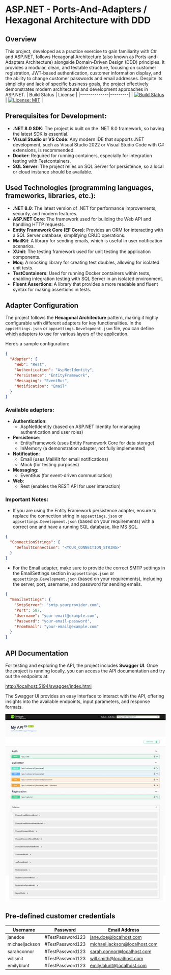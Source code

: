 # ASP.NET - Ports-And-Adapters / Hexagonal Architecture with DDD

## Overview
This project, developed as a practice exercise to gain familiarity with C# and ASP.NET, follows Hexagonal Architecture (also known as Ports-and-Adapters Architecture) alongside Domain-Driven Design (DDD) principles. It provides a modular, clean, and testable structure, focusing on customer registration, JWT-based authentication, customer information display, and the ability to change customer passwords and email addresses. Despite its simplicity and lack of specific business goals, the project effectively demonstrates modern architectural and development approaches in ASP.NET.
| Build Status | License |
|--------------|---------|
| [![Build Status](https://img.shields.io/github/actions/workflow/status/hirannor/hexagonal-architecture-asp-net-core/.github/workflows/dotnet.yml)](https://github.com/hirannor/hexagonal-architecture-asp-net-core/actions/workflows/dotnet.yml) | [![License: MIT](https://img.shields.io/badge/License-MIT-yellow.svg)](https://opensource.org/licenses/MIT) |

## Prerequisites for Development:
- **.NET 8.0 SDK**: The project is built on the .NET 8.0 framework, so having the latest SDK is essential.
- **Visual Studio or VS Code**: Any modern IDE that supports .NET development, such as Visual Studio 2022 or Visual Studio Code with C# extensions, is recommended.
- **Docker**: Required for running containers, especially for integration testing with Testcontainers.
- **SQL Server**: The project relies on SQL Server for persistence, so a local or cloud instance should be available.

## Used Technologies (programming languages, frameworks, libraries, etc.):
- **.NET 8.0**: The latest version of .NET for performance improvements, security, and modern features.
- **ASP.NET Core**: The framework used for building the Web API and handling HTTP requests.
- **Entity Framework Core (EF Core)**: Provides an ORM for interacting with a SQL Server database, simplifying CRUD operations.
- **MailKit**: A library for sending emails, which is useful in user notification scenarios.
- **XUnit**: The testing framework used for unit testing the application components.
- **Moq**: A mocking library for creating test doubles, allowing for isolated unit tests.
- **TestContainers**: Used for running Docker containers within tests, enabling integration testing with SQL Server in an isolated environment.
- **Fluent Assertions**: A library that provides a more readable and fluent syntax for making assertions in tests.

## Adapter Configuration
The project follows the **Hexagonal Architecture** pattern, making it highly configurable with different adapters for key functionalities. In the `appsettings.json` or `appsettings.Development.json` file, you can define which adapters to use for various layers of the application.

Here’s a sample configuration:
```json
{
  "Adapter": {
    "Web": "Rest",
    "Authentication": "AspNetIdentity",
    "Persistence": "EntityFramework",
    "Messaging": "EventBus",
    "Notification": "Email"
  }
}
```

### Available adapters:
- **Authentication**:
  - AspNetIdentity (based on ASP.NET Identity for managing authentication and user roles)
- **Persistence**:
  - EntityFramework (uses Entity Framework Core for data storage)
  - InMemory (a demonstration adapter, not fully implemented)
- **Notification**:
  - Email (uses MailKit for email notifications)
  - Mock (for testing purposes)
- **Messaging**:
  - EventBus (for event-driven communication)
- **Web**:
  - Rest (enables the REST API for user interaction)

### Important Notes:
- If you are using the Entity Framework persistence adapter, ensure to replace the connection string in `appsettings.json` or `appsettings.Development.json` (based on your requirements) with a correct one and have a running SQL database, like MS SQL.
```json
{
  "ConnectionStrings": {
    "DefaultConnection": "<YOUR_CONNECTION_STRING>"
  }
}
```
- For the Email adapter, make sure to provide the correct SMTP settings in the EmailSettings section in `appsettings.json` or `appsettings.Development.json` (based on your requirements), including the server, port, username, and password for sending emails.
```json
{
  "EmailSettings": {
    "SmtpServer": "smtp.yourprovider.com",
    "Port": 587,
    "Username": "your-email@example.com",
    "Password": "your-email-password",
    "FromEmail": "your-email@example.com"
  }
}
 ```

## API Documentation
For testing and exploring the API, the project includes **Swagger UI**. Once the project is running locally, you can access the API documentation and try out the endpoints at:

[http://localhost:5194/swagger/index.html](http://localhost:5194/swagger/index.html)

The Swagger UI provides an easy interface to interact with the API, offering insights into the available endpoints, input parameters, and response formats.

![Preview](Images/swagger-ui.jpg)


## Pre-defined customer credentials

| Username          | Password            | Email Address
|-------------------|---------------------|-------------------------------|
| janedoe           | #TestPassword123    |jane.doe@localhost.com         |
| michaeljackson    | #TestPassword123    |michael.jackson@localhost.com  |
| sarahconnor       | #TestPassword123    |sarah.connor@localhost.com     |
| willsmit          | #TestPassword123    |will.smith@localhost.com       |
| emilyblunt        | #TestPassword123    |emily.blunt@localhost.com      |
